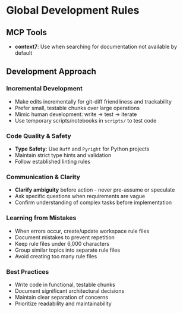 # Global Development Rules

## MCP Tools

- **context7**: Use when searching for documentation not available by default

## Development Approach

### Incremental Development

- Make edits incrementally for git-diff friendliness and trackability
- Prefer small, testable chunks over large operations
- Mimic human development: write → test → iterate
- Use temporary scripts/notebooks in `scripts/` to test code

### Code Quality & Safety

- **Type Safety**: Use `Ruff` and `Pyright` for Python projects
- Maintain strict type hints and validation
- Follow established linting rules

### Communication & Clarity

- **Clarify ambiguity** before action - never pre-assume or speculate
- Ask specific questions when requirements are vague
- Confirm understanding of complex tasks before implementation

### Learning from Mistakes

- When errors occur, create/update workspace rule files
- Document mistakes to prevent repetition
- Keep rule files under 6,000 characters
- Group similar topics into separate rule files
- Avoid creating too many rule files

### Best Practices

- Write code in functional, testable chunks
- Document significant architectural decisions
- Maintain clear separation of concerns
- Prioritize readability and maintainability
